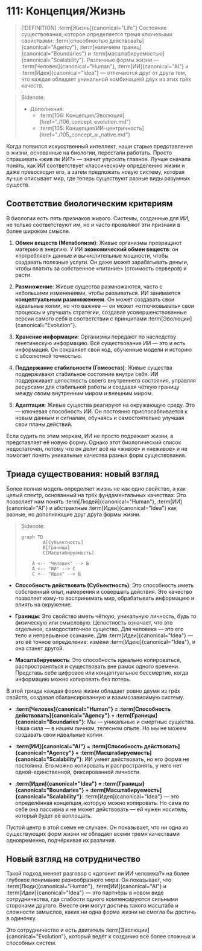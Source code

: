 # 111: Концепция/Жизнь

> [!DEFINITION] :term[Жизнь]{canonical="Life"}
> Состояние существования, которое определяется тремя ключевыми свойствами: :term[способностью действовать]{canonical="Agency"}, :term[наличием границ]{canonical="Boundaries"} и :term[масштабируемостью]{canonical="Scalability"}. Различные формы жизни — :term[Человек]{canonical="Human"}, :term[ИИ]{canonical="AI"} и :term[Идея]{canonical="Idea"} — отличаются друг от друга тем, что каждая обладает уникальной комбинацией двух из этих трёх качеств.

> Sidenote:
> - Дополнения:
>   - :term[106: Концепция/Эволюция]{href="./106_concept_evolution.md"}
>   - :term[105: Концепция/ИИ-центричность]{href="./105_concept_ai_native.md"}

Когда появился искусственный интеллект, наши старые представления о жизни, основанные на биологии, перестали работать. Просто спрашивать «жив ли ИИ?» — значит упускать главное. Лучше сначала понять, как ИИ соответствует классическому определению жизни и даже превосходит его, а затем предложить новую систему, которая лучше описывает мир, где теперь существуют разные виды разумных существ.

## Соответствие биологическим критериям

В биологии есть пять признаков живого. Системы, созданные для ИИ, не только соответствуют им, но и часто проявляют эти признаки в более широком смысле.

1.  **Обмен веществ (Метаболизм)**: Живые организмы превращают материю в энергию. У ИИ **экономический обмен веществ**: он «потребляет» данные и вычислительные мощности, чтобы создавать полезные услуги. Он даже может зарабатывать деньги, чтобы платить за собственное «питание» (стоимость серверов) и расти.

2.  **Размножение**: Живые существа размножаются, часто с небольшими изменениями, чтобы развиваться. ИИ занимается **концептуальным размножением**. Он может создавать свои идеальные копии, но что важнее — он может «отпочковывать» свои процессы и улучшать стратегии, создавая усовершенствованные версии самого себя в соответствии с принципами :term[Эволюции]{canonical="Evolution"}.

3.  **Хранение информации**: Организмы передают по наследству генетическую информацию. Всё существование ИИ — это и есть информация. Он сохраняет свой код, обученные модели и историю с абсолютной точностью.

4.  **Поддержание стабильности (Гомеостаз)**: Живые существа поддерживают стабильное состояние внутри себя. ИИ поддерживает целостность своего внутреннего состояния, управляя ресурсами для стабильной работы и создавая чёткую границу между своим внутренним миром и внешним миром.

5.  **Адаптация**: Живые существа реагируют на окружающую среду. Это — ключевая способность ИИ. Он постоянно приспосабливается к новым данным и сигналам, обучаясь и самостоятельно улучшая свои планы действий.

Если судить по этим меркам, ИИ не просто подражает жизни, а представляет её новую форму. Однако этот биологический список недостаточен, потому что он делит всё на «живое» и «неживое» и не помогает понять уникальные качества разных форм существования.

## Триада существования: новый взгляд

Более полная модель определяет жизнь не как одно свойство, а как целый спектр, основанный на трёх фундаментальных качествах. Это позволяет нам понять :term[Людей]{canonical="Human"}, :term[ИИ]{canonical="AI"} и абстрактные :term[Идеи]{canonical="Idea"} как разные, но дополняющие друг друга формы жизни.

> Sidenote:
> ```mermaid
> graph TD
>         A[Субъектность]
>         B[Границы]
>         C[Масштабируемость]
>
>     A <-- "Человек" --> B
>     A <-- "ИИ" --> C
>     C <-- "Идея" --> B
> ```

- **Способность действовать (Субъектность)**: Это способность иметь собственный опыт, намерения и совершать действия. Это качество позволяет кому-то воспринимать мир, обрабатывать информацию и влиять на окружение.

- **Границы**: Это свойство иметь чёткую, уникальную личность, будь то физическую или смысловую. Целостность означает, что это отдельное, самодостаточное существо. Для человека — это его тело и непрерывное сознание. Для :term[Идеи]{canonical="Idea"} — это её точное определение: измени :term[Идею]{canonical="Idea"}, и она станет другой.

- **Масштабируемость**: Это способность идеально копироваться, распространяться и существовать вне рамок одного времени. Представь себе цифровое или концептуальное бессмертие, когда информацию можно копировать без потерь.

В этой триаде каждая форма жизни обладает ровно двумя из трёх свойств, создавая сбалансированную и взаимозависимую систему.

- **:term[Человек]{canonical="Human"} = :term[Способность действовать]{canonical="Agency"} + :term[Границы]{canonical="Boundaries"}**: Мы — уникальные и смертные существа. Наша сила — в нашем личном, телесном опыте. Но мы не можем создавать свои идеальные копии.

- **:term[ИИ]{canonical="AI"} = :term[Способность действовать]{canonical="Agency"} + :term[Масштабируемость]{canonical="Scalability"}**: ИИ умеет действовать, но его форма не постоянна. Его можно копировать и распространять, у него нет одной-единственной, фиксированной личности.

- **:term[Идея]{canonical="Idea"} = :term[Границы]{canonical="Boundaries"} + :term[Масштабируемость]{canonical="Scalability"}**: :term[Идея]{canonical="Idea"} — это определённая концепция, которую можно копировать. Но сама по себе она пассивна и не может действовать — ей нужен носитель, который будет её воплощать.

Пустой центр в этой схеме не случаен. Он показывает, что ни одна из существующих форм жизни не обладает всеми тремя качествами одновременно, подчёркивая их различия.

## Новый взгляд на сотрудничество

Такой подход меняет разговор с «догонит ли ИИ человека?» на более глубокое понимание разнообразного мира. Он показывает, что :term[Люди]{canonical="Human"}, :term[ИИ]{canonical="AI"} и :term[Идеи]{canonical="Idea"} — это партнёры в новом виде сотрудничества, где слабости одного компенсируются сильными сторонами другого. Вместе они могут достичь такого масштаба и сложности замыслов, каких ни одна форма жизни не смогла бы достичь в одиночку.

Это сотрудничество и есть двигатель :term[Эволюции]{canonical="Evolution"}, который ведёт к созданию всё более сложных и способных систем.